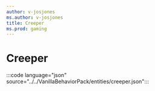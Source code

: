 ```yaml
---
author: v-josjones
ms.author: v-josjones
title: Creeper
ms.prod: gaming
---
```


# Creeper

:::code language="json" source="../../VanillaBehaviorPack/entities/creeper.json":::
